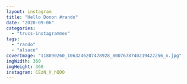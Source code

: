 ```yaml
---
layout: instagram
title: "Hello Donon #rando"
date: "2020-09-06"
categories: 
  - "trucs-instagrammes"
tags: 
  - "rando"
  - "alsace"
coverImage: "118890260_1063246207478928_8007678740219422256_n.jpg"
imgWidth: 360
imgHeight: 360
instagram: CEzN_V_hQDO
---
```


